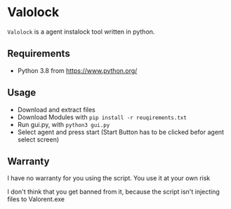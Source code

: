 # Valolock
`Valolock` is a agent instalock tool written in python.

## Requirements
- Python 3.8 from https://www.python.org/

## Usage
- Download and extract files
- Download Modules with `pip install -r reuqirements.txt`
- Run gui.py, with `python3 gui.py`
- Select agent and press start (Start Button has to be clicked befor agent select screen)

## Warranty
I have no warranty for you using the script.
You use it at your own risk

I don't think that you get banned from it, because the script isn't injecting files to Valorent.exe
